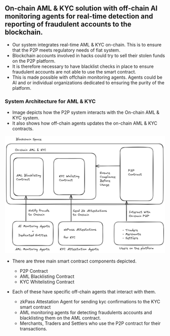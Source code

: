 ## On-chain AML & KYC solution with off-chain AI monitoring agents for real-time detection and reporting of fraudulent accounts to the blockchain.

- Our system integrates real-time AML & KYC on-chain. This is to ensure that the P2P meets regulatory needs of fiat system.
- Blockchain accounts involved in hacks could try to sell their stolen funds on the P2P platform. 
- It is therefore necessary to have blacklist checks in place to ensure fraudulent accounts are not able to use the smart contract.
- This is made possible with offchain monitoring agents. Agents could be AI and or individual organizations dedicated to ensuring the purity of the platform.

### System Architecture for AML & KYC

- Image depicts how the P2P system interacts with the On-chain AML & KYC system. 
- It also shows how off-chain agents updates the on-chain AML & KYC contracts.


![](/specification-assets/aml_kyc_p2p.png)

- There are three main smart contract components depicted.
    - P2P Contract
    - AML Blacklisting Contract
    - KYC Whitelisting Contract

- Each of these have specific off-chain agents that interact with them.
    - zkPass Attestation Agent for sending kyc confirmations to the KYC smart contract
    - AML monitoring agents for detecting fraudulents accounts and blacklisting them on the AML contract.
    - Merchants, Traders and Settlers who use the P2P contract for their transactions.
